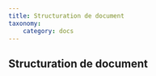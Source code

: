 ```yaml
---
title: Structuration de document
taxonomy:
    category: docs
---
```


## Structuration de document
